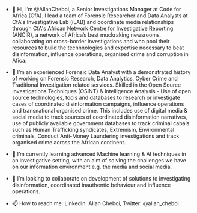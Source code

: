- 👋 Hi, I’m @AllanCheboi, a Senior Investigations Manager at Code for Africa (CfA). I lead a team of Forensic Researcher and Data Analysts at CfA's Investigative Lab (iLAB) and coordinate media relationships through CfA's African Network Centre for Investigative Reporting (ANCIR), a network of Africa’s best muckraking newsrooms, collaborating on cross-border investigations and who pool their resources to build the technnologies and expertise necessary to beat disinformation, influence operations, organised crime and corruption in Afica.

- 👀 I’m an experienced Forensic Data Analyst with a demonstrated history of working on Forensic Research, Data Analytics, Cyber Crime and Traditional Investigation related services. Skilled in the Open Source Investigations Techniques (OSINT) & Intelligence Analysis - Use of open source technologies, tools and databases to research or investigate cases of coordinated disinformation campaigns, influence operations and transnational organised crime. This includes use of digital media & social media to track sources of coordinated disinformation narratives, use of publicly available government databases to track criminal cabals such as Human Trafficking syndicates, Extremism, Environmental criminals, Conduct Anti-Money Laundering investigations and track organised crime across the African continent.

- 🌱 I’m currently learning advanced Machine learning & AI techniques in an investigative setting, with an aim of solving the challenges we have on our information environment e.g. the media and social media.

- 💞️ I’m looking to collaborate on development of solutions to investigating disinformation, coordinated inauthentic behaviour and influence operations.

- 📫 How to reach me: LinkedIn: Allan Cheboi, Twitter: @allan_cheboi

<!---
AllanCheboi/AllanCheboi is a ✨ special ✨ repository because its `README.md` (this file) appears on your GitHub profile.
You can click the Preview link to take a look at your changes.
--->
